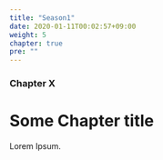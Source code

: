 ```yaml
---
title: "Season1"
date: 2020-01-11T00:02:57+09:00
weight: 5
chapter: true
pre: ""
---
```


### Chapter X

# Some Chapter title

Lorem Ipsum.